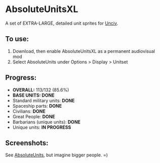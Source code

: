 # AbsoluteUnitsXL

A set of EXTRA-LARGE, detailed unit sprites for [Unciv](https://github.com/yairm210/Unciv). 

## To use: 
1. Download, then enable AbsoluteUnitsXL as a permanent audiovisual mod
2. Select AbsoluteUnits under Options > Display > Unitset

## Progress:
  * **OVERALL:** 113/132 (85.6%)
  * **BASE UNITS: DONE**
  * Standard military units: **DONE**
  * Spaceship parts: **DONE**
  * Civilians: **DONE**
  * Great People: **DONE**
  * Barbarians (unique units): **DONE**
  * Unique units: **IN PROGRESS**

## Screenshots:

See [AbsoluteUnits](https://github.com/letstalkaboutdune/AbsoluteUnits), but imagine bigger people. =)
